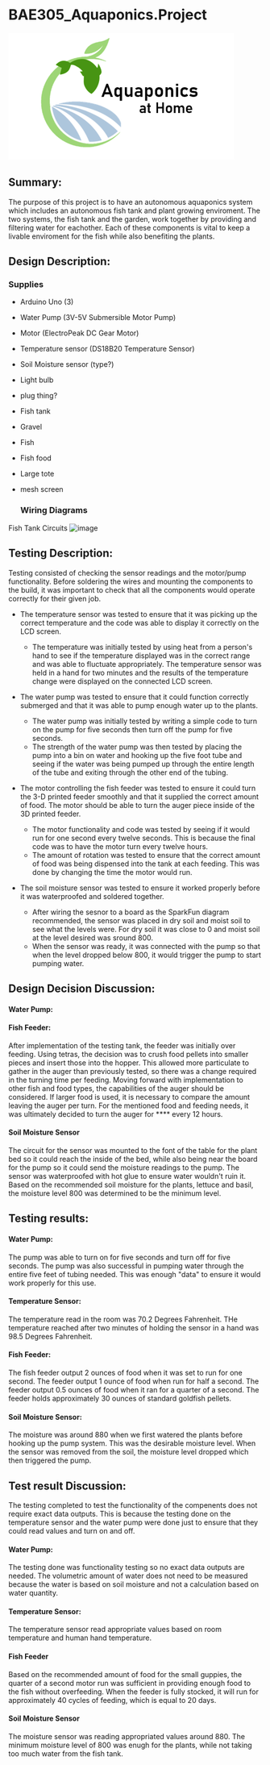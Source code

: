 # BAE305_Aquaponics.Project

 ![image](https://github.com/cmbr326/BAE305_Aquaponics-Project/blob/main/Logo%20Complete%20305.png)
 
## Summary:

   The purpose of this project is to have an autonomous aquaponics system which includes an autonomous fish tank and plant growing enviroment. The two systems, the fish tank and the garden, work together by providing and filtering water for eachother. Each of these components is vital to keep a livable enviroment for the fish while also benefiting the plants. 
  

## Design Description: 

   ### Supplies
- Arduino Uno (3)
- Water Pump (3V-5V Submersible Motor Pump)
- Motor (ElectroPeak DC Gear Motor)
- Temperature sensor (DS18B20 Temperature Sensor) 
- Soil Moisture sensor (type?)
- Light bulb
- plug thing? 
- Fish tank
- Gravel 
- Fish
- Fish food 
- Large tote 
- mesh screen


   ### Wiring Diagrams
Fish Tank Circuits
 ![image](https://user-images.githubusercontent.com/102320028/165436275-fee0916d-5ee1-46fa-840d-867c48a4dd41.png)


## Testing Description: 
Testing consisted of checking the sensor readings and the motor/pump functionality. Before soldering the wires and mounting the components to the build, it was important to check that all the components would operate correctly for their given job.   
   - The temperature sensor was tested to ensure that it was picking up the correct temperature and the code was able to display it correctly on the LCD screen.
     - The temperature was initially tested by using heat from a person's hand to see if the temperature displayed was in the correct range and was able to fluctuate appropriately. The temperature sensor was held in a hand for two minutes and the results of the temperature change were displayed on the connected LCD screen. 
   
            
   - The water pump was tested to ensure that it could function correctly submerged and that it was able to pump enough water up to the plants. 
     - The water pump was initially tested by writing a simple code to turn on the pump for five seconds then turn off the pump for five seconds. 
     - The strength of the water pump was then tested by placing the pump into a bin on water and hooking up the  five foot tube and seeing if the water was being pumped up through the entire length of the tube and exiting through the other end of the tubing. 


   - The motor controlling the fish feeder was tested to ensure it could turn the 3-D printed feeder smoothly and that it supplied the correct amount of food. The motor should be able to turn the auger piece inside of the 3D printed feeder. 
     - The motor functionality and code was tested by seeing if it would run for one second every twelve seconds. This is because the final code was to have the motor turn every twelve hours. 
     - The amount of rotation was tested to ensure that the correct amount of food was being dispensed into the tank at each feeding. This was done by changing the time the motor would run.  

   - The soil moisture sensor was tested to ensure it worked properly before it was waterproofed and soldered together. 
     - After wiring the sesnor to a board as the SparkFun diagram recommended, the sensor was placed in dry soil and moist soil to see what the levels were. For dry soil it was close to 0 and moist soil at the level desired was sround 800.
     - When the sensor was ready, it was connected with the pump so that when the level dropped below 800, it would trigger the pump to start pumping water.

## Design Decision Discussion:

   #### Water Pump:
      
   #### Fish Feeder: 
   After implementation of the testing tank, the feeder was initially over feeding. Using tetras, the decision was to crush food pellets into smaller pieces and insert those into the hopper. This allowed more particulate to gather in the auger than previously tested, so there was a change required in the turning time per feeding. Moving forward with implementation to other fish and food types, the capabilities of the auger should be considered. If larger food is used, it is necessary to compare the amount leaving the auger per turn. For the mentioned food and feeding needs, it was ultimately decided to turn the auger for **** every 12 hours.
   #### Soil Moisture Sensor
   The circuit for the sensor was mounted to the font of the table for the plant bed so it could reach the inside of the bed, while also being near the board for the pump so it could send the moisture readings to the pump. The sensor was waterproofed with hot glue to ensure water wouldn't ruin it. Based on the recommended soil moisture for the plants, lettuce and basil, the moisture level 800 was determined to be the minimum level. 
        
## Testing results:
   
   #### Water Pump:
   The pump was able to turn on for five seconds and turn off for five seconds. The pump was also successful in pumping water through the entire five feet of tubing needed. This was enough "data" to ensure it would work properly for this use. 
   #### Temperature Sensor:
   The temperature read in the room was 70.2 Degrees Fahrenheit. THe temperature reached after two minutes of holding the sensor in a hand was 98.5 Degrees Fahrenheit.
   #### Fish Feeder:
   The fish feeder output 2 ounces of food when it was set to run for one second. The feeder output 1 ounce of food when run for half a second. The feeder output 0.5 ounces of food when it ran for a quarter of a second. The feeder holds approximately 30 ounces of standard goldfish pellets.
   #### Soil Moisture Sensor:
   The moisture was around 880 when we first watered the plants before hooking up the pump system. This was the desirable moisture level. When the sensor was removed from the soil, the moisture level dropped which then triggered the pump.

## Test result Discussion:
The testing completed to test the functionality of the compenents does not require exact data outputs. This is because the testing done on the temperature sensor and the water pump were done just to ensure that they could read values and turn on and off. 
   #### Water Pump:
   The testing done was functionality testing so no exact data outputs are needed. The volumetric amount of water does not need to be measured because the water is based on soil moisture and not a calculation based on water quantity. 
   #### Temperature Sensor:
   The temperature sensor read appropriate values based on room temperature and human hand temperature.
   #### Fish Feeder 
   Based on the recommended amount of food for the small guppies, the quarter of a second motor run was sufficient in providing enough food to the fish without overfeeding. When the feeder is fully stocked, it will run for approximately 40 cycles of feeding, which is equal to 20 days.
   #### Soil Moisture Sensor
   The moisture sensor was reading appropriated values around 880. The minimum moisture level of 800 was enugh for the plants, while not taking too much water from the fish tank. 
